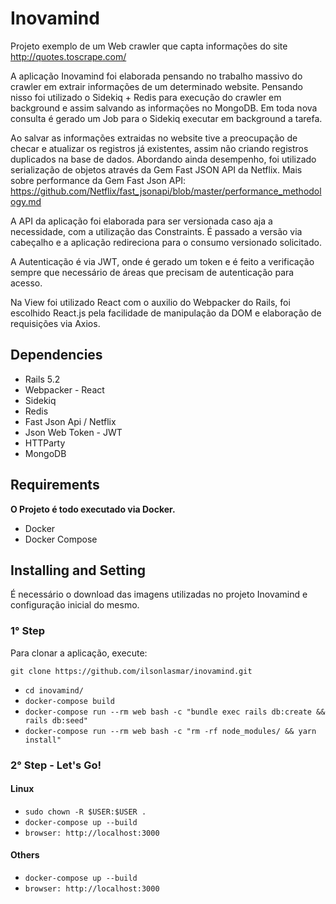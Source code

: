# Inovamind
Projeto exemplo de um Web crawler que capta informações do site http://quotes.toscrape.com/

A aplicação Inovamind foi elaborada pensando no trabalho massivo do crawler em extrair informações de um determinado website. Pensando nisso foi utilizado o Sidekiq + Redis para execução do crawler em background e assim salvando as informações no MongoDB. Em toda nova consulta é gerado um Job para o Sidekiq executar em background a tarefa.

Ao salvar as informações extraidas no website tive a preocupação de checar e atualizar os registros já existentes, assim não criando registros duplicados na base de dados. Abordando ainda desempenho, foi utilizado serialização de objetos através da Gem Fast JSON API da Netflix.
Mais sobre performance da Gem Fast Json API: https://github.com/Netflix/fast_jsonapi/blob/master/performance_methodology.md

A API da aplicação foi elaborada para ser versionada caso aja a necessidade, com a utilização das Constraints. É passado a versão via cabeçalho e a aplicação redireciona para o consumo versionado solicitado.

A Autenticação é via JWT, onde é gerado um token e é feito a verificação sempre que necessário de áreas que precisam de autenticação para acesso. 

Na View foi utilizado React com o auxilio do Webpacker do Rails, foi escolhido React.js pela facilidade de manipulação da DOM e elaboração de requisições via Axios.



## Dependencies
* Rails 5.2
* Webpacker - React
* Sidekiq
* Redis
* Fast Json Api / Netflix
* Json Web Token - JWT
* HTTParty
* MongoDB

## Requirements
**O Projeto é todo executado via Docker.**

- Docker
- Docker Compose

## Installing and Setting
É necessário o download das imagens utilizadas no projeto Inovamind e configuração inicial do mesmo.

### 1° Step
Para clonar a aplicação, execute:

```git
git clone https://github.com/ilsonlasmar/inovamind.git
```

* `cd inovamind/`
* `docker-compose build`
* `docker-compose run --rm web bash -c "bundle exec rails db:create && rails db:seed"`
* `docker-compose run --rm web bash -c "rm -rf node_modules/ && yarn install"`

### 2° Step - Let's Go!
#### Linux
* `sudo chown -R $USER:$USER .`
* `docker-compose up --build`
* `browser: http://localhost:3000`
#### Others
* `docker-compose up --build`
* `browser: http://localhost:3000`











